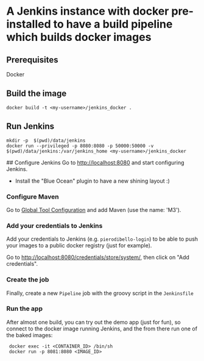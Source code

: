 # A Jenkins instance with docker pre-installed to have a build pipeline which builds docker images

## Prerequisites
Docker

## Build the image
```
docker build -t <my-username>/jenkins_docker .
```

## Run Jenkins
```
mkdir -p  $(pwd)/data/jenkins
docker run --privileged -p 8080:8080 -p 50000:50000 -v $(pwd)/data/jenkins:/var/jenkins_home <my-username>/jenkins_docker
```

## Configure Jenkins
Go to [http://localhost:8080](http://localhost:8080) and start configuring Jenkins.

* Install the "Blue Ocean" plugin to have a new shining layout :)

### Configure Maven
Go to [Global Tool Configuration](http://localhost:8080/configureTools/) and add Maven (use the name: 'M3').

### Add your credentials to Jenkins
Add your credentials to Jenkins (e.g. `pierodibello-login`) to be able to push your images to a public docker registry (just for example).

Go to [http://localhost:8080/credentials/store/system/](http://localhost:8080/credentials/store/system/), then click on "Add credentials".

### Create the job
Finally, create a new `Pipeline` job with the groovy script in the `Jenkinsfile`

### Run the app
After almost one build, you can try out the demo app (just for fun), so connect to the docker image running Jenkins, and the from there run one of the baked images:

```
 docker exec -it <CONTAINER_ID> /bin/sh
 docker run -p 8081:8080 <IMAGE_ID>
```

